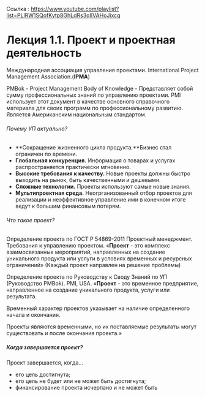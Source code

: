 Ссылка : https://www.youtube.com/playlist?list=PLlRW1SQofKytp8GhLdRs3qIIVAHoJixcq

# Лекция 1.1. Проект и проектная деятельность

Международная ассоциация управления проектами. International Project Management Association.(**IPMA**) 

PMBok - Project Management Body of Knowledge - Представляет собой сумму профессиональных знаний по управлению проектами. PMI использует этот документ в качестве основного справочного материала для своих программ по профессиональному развитию. Является Американским национальным стандартом.

###### Почему УП актуально?
- **Сокращение жизненного цикла продукта.**Бизнес стал ограничен по времени.
- **Глобальная конкуренция.** Информация о товарах и услугах распространяется практически мгновенно.
- **Высокие требования к качеству.** Новые проекты должны быстро выходить на рынок, быть качественными и дешевыми.
- **Сложные технологии.** Проекты используют самые новые знания.
- **Мультипроектная среда.** Неогрганизованный отбор проектов для реализации и неэффективное управление ими в конечном итоге ведут к большим финансовым потерям.

###### Что такое проект?
Определение проекта по ГОСТ Р 54869-2011 Проектный менеджмент. Требования к управлению проектом. 
«**Проект** - это комплекс взаимосвязанных мероприятий, направленных на создание уникального продукта или услуги в условиях временных и ресурсных ограничений»
(Каждый проект направлен на решение проблемы)

Определение проекта по Руководству к Своду Знаний по УП (Руководство PMBok). PMI, USA.
«**Проект** - это временное предприятие, направленное на создание уникального продукта, услуги или результата.

Временный характер проектов указывает на наличие определенного начала и окончания.

Проекты являются временными, но их поставляемые результаты могут существовать и после окончания проекта.»

##### Когда завершается проект?
Проект завершается, когда...
- его цель достигнута;
- его цель не будет или не может быть достигнута;
- финансирование проекта исчерпано и не может быть 